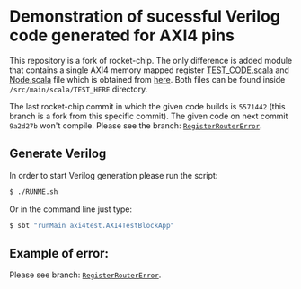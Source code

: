 Demonstration of sucessful Verilog code generated for AXI4 pins
===============================================================

This repository is a fork of rocket-chip. The only difference is added module that contains a single AXI4 memory mapped register [TEST_CODE.scala](src/main/scala/TEST_HERE/TEST_CODE.scala) and [Node.scala](src/main/scala/TEST_HERE/Node.scala) file which is obtained from [here](https://github.com/ucb-bar/rocket-dsp-utils/blob/master/src/main/scala/freechips/rocketchip/amba/axi4/Node.scala). Both files can be found inside `/src/main/scala/TEST_HERE` directory.

The last rocket-chip commit in which the given code builds is `5571442` (this branch is a fork from this specific commit). The given code on next commit `9a2d27b` won't compile. Please see the branch: [`RegisterRouterError`](https://github.com/milovanovic/rocket-chip/tree/RegisterRouterError).

## Generate Verilog

In order to start Verilog generation please run the script:
```bash
$ ./RUNME.sh
```
Or in the command line just type:
```bash
$ sbt "runMain axi4test.AXI4TestBlockApp"
```

## Example of error:

Please see branch: [`RegisterRouterError`](https://github.com/milovanovic/rocket-chip/tree/RegisterRouterError).
